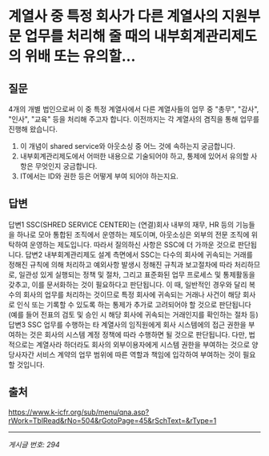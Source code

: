 # 계열사 중 특정 회사가 다른 계열사의 지원부문 업무를 처리해 줄 때의 내부회계관리제도의 위배 또는 유의할...

## 질문
4개의 개별 법인으로써 이 중 특정 계열사에서 다른 계열사들의 업무 중 "총무", "감사", "인사", "교육" 등을 처리해 주고자 합니다.
이전까지는 각 계열사의 겸직을 통해 업무를 진행해 왔습니다.
1. 이 개념이 shared service와 아웃소싱 중 어느 것에 속하는지 궁금합니다.
2. 내부회계관리제도에서 어떠한 내용으로 기술되어야 하고, 통제에 있어서 유의할 사항은 무엇인지 궁금합니다.
3. IT에서는 ID와 권한 등은 어떻게 부여 되어야 하는지요.

## 답변
답변1
SSC(SHRED SERVICE CENTER)는 (연결)회사 내부의 재무, HR 등의 기능들을 하나로 모아 통합된 조직에서 운영하는 제도이며, 아웃소싱은 외부의 전문 조직에 위탁하여 운영하는 제도입니다. 따라서 질의하신 사항은 SSC에 더 가까운 것으로 판단됩니다.
답변2
내부회계관리제도 설계 측면에서 SSC는 다수의 회사에 귀속되는 거래를 정해진 규칙에 의해 처리하고 예외사항 발생시 정해진 규칙과 보고절차에 따라 처리하므로, 일관성 있게 실행되는 정책 및 절차, 그리고 표준화된 업무 프로세스 및 통제활동을 갖추고, 이를 문서화하는 것이 필요하다고 판단됩니다. 이 때, 일반적인 경우와 달리 복수의 회사의 업무를 처리하는 것이므로 특정 회사에 귀속되는 거래나 사건이 해당 회사로 인식 또는 기록할 수 있도록 하는 통제가 추가로 고려되어야 할 것으로 판단됩니다 (예를 들어 전표의 검토 및 승인 시 해당 회사에 귀속되는 거래인지를 확인하는 절차 등)
답변3
SSC 업무를 수행하는 타 계열사의 임직원에게 회사 시스템에의 접근 권한을 부여하는 것은 회사의 시스템 계정 정책에 따라 수행하면 될 것으로 판단됩니다. 다만, 법적으로는 계열사라 하더라도 회사의 외부이용자에게 시스템 권한을 부여하는 것으로 양 당사자간 서비스 계약의 업무 범위에 따른 역할과 책임에 입각하여 부여하는 것이 필요할 것입니다.

## 출처
https://www.k-icfr.org/sub/menu/qna.asp?rWork=TblRead&rNo=504&rGotoPage=45&rSchText=&rType=1

---
*게시글 번호: 294*
